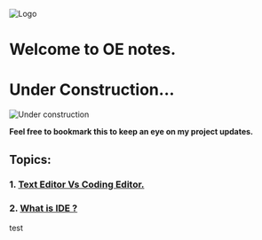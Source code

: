 ![Logo](https://img.alwakeelnews.com/Content/Upload/small/8202013104316907594295.jpg)
# Welcome to OE notes.
# Under Construction...
![Under construction](https://wpnewsify.com/wp-content/uploads/2017/10/UnderConstructionPage-794x398.jpg)

**Feel free to bookmark this to keep an eye on my project updates.**
## Topics:
### 1. [Text Editor Vs Coding Editor.](https://github.com/oebitw/reading-notes/blob/main/text-editor-vs-coding-editor.md)
### 2. [What is IDE ?](https://github.com/oebitw/reading-notes/blob/main/terminal-commands.md)

test




